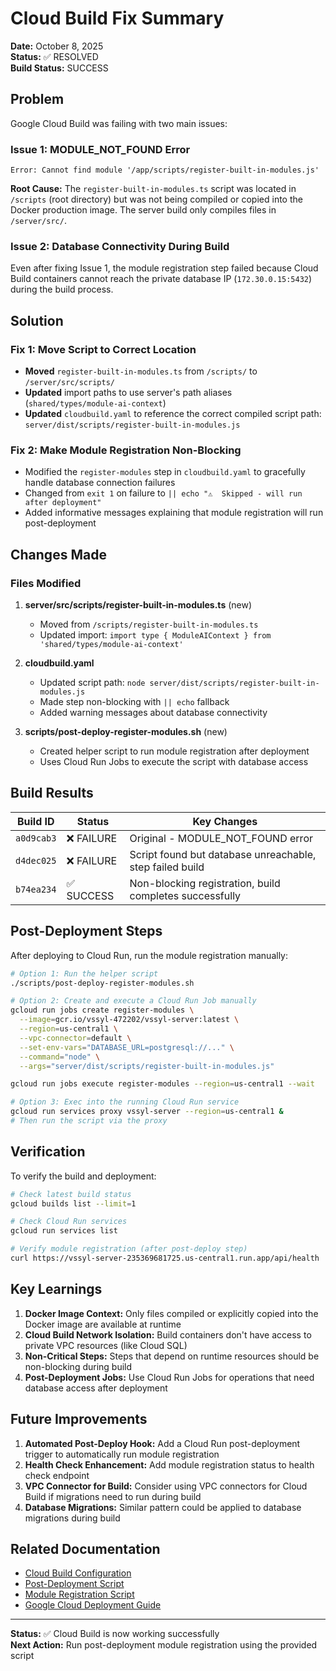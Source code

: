 # Cloud Build Fix Summary

**Date:** October 8, 2025  
**Status:** ✅ RESOLVED  
**Build Status:** SUCCESS

## Problem

Google Cloud Build was failing with two main issues:

### Issue 1: MODULE_NOT_FOUND Error
```
Error: Cannot find module '/app/scripts/register-built-in-modules.js'
```

**Root Cause:** The `register-built-in-modules.ts` script was located in `/scripts` (root directory) but was not being compiled or copied into the Docker production image. The server build only compiles files in `/server/src/`.

### Issue 2: Database Connectivity During Build
Even after fixing Issue 1, the module registration step failed because Cloud Build containers cannot reach the private database IP (`172.30.0.15:5432`) during the build process.

## Solution

### Fix 1: Move Script to Correct Location
- **Moved** `register-built-in-modules.ts` from `/scripts/` to `/server/src/scripts/`
- **Updated** import paths to use server's path aliases (`shared/types/module-ai-context`)
- **Updated** `cloudbuild.yaml` to reference the correct compiled script path: `server/dist/scripts/register-built-in-modules.js`

### Fix 2: Make Module Registration Non-Blocking
- Modified the `register-modules` step in `cloudbuild.yaml` to gracefully handle database connection failures
- Changed from `exit 1` on failure to `|| echo "⚠️  Skipped - will run after deployment"`
- Added informative messages explaining that module registration will run post-deployment

## Changes Made

### Files Modified
1. **server/src/scripts/register-built-in-modules.ts** (new)
   - Moved from `/scripts/register-built-in-modules.ts`
   - Updated import: `import type { ModuleAIContext } from 'shared/types/module-ai-context'`

2. **cloudbuild.yaml**
   - Updated script path: `node server/dist/scripts/register-built-in-modules.js`
   - Made step non-blocking with `|| echo` fallback
   - Added warning messages about database connectivity

3. **scripts/post-deploy-register-modules.sh** (new)
   - Created helper script to run module registration after deployment
   - Uses Cloud Run Jobs to execute the script with database access

## Build Results

| Build ID | Status | Key Changes |
|----------|--------|-------------|
| `a0d9cab3` | ❌ FAILURE | Original - MODULE_NOT_FOUND error |
| `d4dec025` | ❌ FAILURE | Script found but database unreachable, step failed build |
| `b74ea234` | ✅ SUCCESS | Non-blocking registration, build completes successfully |

## Post-Deployment Steps

After deploying to Cloud Run, run the module registration manually:

```bash
# Option 1: Run the helper script
./scripts/post-deploy-register-modules.sh

# Option 2: Create and execute a Cloud Run Job manually
gcloud run jobs create register-modules \
  --image=gcr.io/vssyl-472202/vssyl-server:latest \
  --region=us-central1 \
  --vpc-connector=default \
  --set-env-vars="DATABASE_URL=postgresql://..." \
  --command="node" \
  --args="server/dist/scripts/register-built-in-modules.js"

gcloud run jobs execute register-modules --region=us-central1 --wait

# Option 3: Exec into the running Cloud Run service
gcloud run services proxy vssyl-server --region=us-central1 &
# Then run the script via the proxy
```

## Verification

To verify the build and deployment:

```bash
# Check latest build status
gcloud builds list --limit=1

# Check Cloud Run services
gcloud run services list

# Verify module registration (after post-deploy step)
curl https://vssyl-server-235369681725.us-central1.run.app/api/health
```

## Key Learnings

1. **Docker Image Context:** Only files compiled or explicitly copied into the Docker image are available at runtime
2. **Cloud Build Network Isolation:** Build containers don't have access to private VPC resources (like Cloud SQL)
3. **Non-Critical Steps:** Steps that depend on runtime resources should be non-blocking during build
4. **Post-Deployment Jobs:** Use Cloud Run Jobs for operations that need database access after deployment

## Future Improvements

1. **Automated Post-Deploy Hook:** Add a Cloud Run post-deployment trigger to automatically run module registration
2. **Health Check Enhancement:** Add module registration status to health check endpoint
3. **VPC Connector for Build:** Consider using VPC connectors for Cloud Build if migrations need to run during build
4. **Database Migrations:** Similar pattern could be applied to database migrations during build

## Related Documentation

- [Cloud Build Configuration](../cloudbuild.yaml)
- [Post-Deployment Script](../scripts/post-deploy-register-modules.sh)
- [Module Registration Script](../server/src/scripts/register-built-in-modules.ts)
- [Google Cloud Deployment Guide](./GOOGLE_CLOUD_DEPLOYMENT.md)

---

**Status:** ✅ Cloud Build is now working successfully  
**Next Action:** Run post-deployment module registration using the provided script

